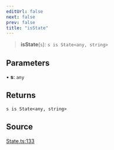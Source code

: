 ```yaml
---
editUrl: false
next: false
prev: false
title: "isState"
---
```


> **isState**(`s`): `s is State<any, string>`

## Parameters

• **s**: `any`

## Returns

`s is State<any, string>`

## Source

[State.ts:133](https://github.com/nodenogg-in/alpha-p2p/blob/265a0e2/packages/statekit/src/State.ts#L133)
